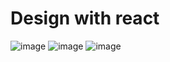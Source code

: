 # Design with react
![image](https://github.com/user-attachments/assets/62f1d0e4-9de6-4b73-aa5b-dcbb08928085)
![image](https://github.com/user-attachments/assets/43e1e0c5-6f02-445c-b9f6-70f6a3b870aa)
![image](https://github.com/user-attachments/assets/52a6e15d-7cc0-45bb-bb2a-f804dfdedf36)
